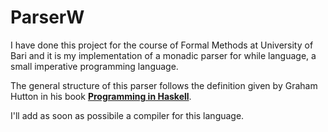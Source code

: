 ﻿# ParserW
I have done this project for the course of Formal Methods at University of Bari and it is my implementation of a monadic parser for while language, a small imperative programming language. 

The general structure of this parser follows the definition given by Graham Hutton in his book [**Programming in Haskell**](http://www.cs.nott.ac.uk/~pszgmh/pih.html).

I'll add as soon as possibile a compiler for this language.


